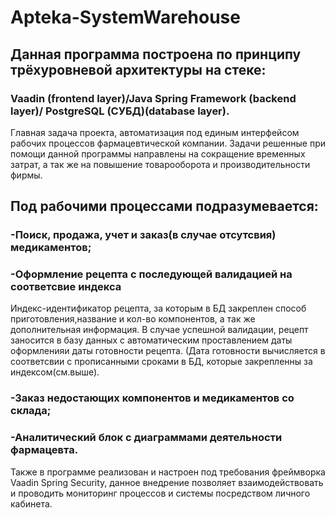 # Apteka-SystemWarehouse
## Данная программа построена по принципу трёхуровневой архитектуры на стеке:
### Vaadin (frontend layer)/Java Spring Framework (backend layer)/ PostgreSQL (СУБД)(database layer). 

Главная задача  проекта, автоматизация под единым интерфейсом рабочих процессов фармацевтической компании. 
Задачи решенные при помощи данной программы  направлены  на сокращение  временных затрат, а так же на повышение товарооборота и производительности фирмы.
## Под рабочими процессами подразумевается:
### -Поиск, продажа, учет и заказ(в случае отсутсвия) медикаментов;
### -Оформление рецепта с последующей валидацией на соответсвие индекса
Индекс-идентификатор рецепта, за которым в БД закреплен способ приготовления,название и кол-во компонентов, а так же дополнительная информация.
В случае успешной валидации, рецепт заносится в базу данных с автоматическим проставлением даты оформленияи даты готовности рецепта.
(Дата готовности вычисляется в соответсвии с прописанными сроками в БД, которые закрепленны за индексом(см.выше).

### -Заказ недостающих компонентов и медикаментов со склада;
### -Аналитический блок с диаграммами деятельности фармацевта. 

Также в программе реализован и настроен под требования фреймворка Vaadin  Spring Security, 
данное внедрение позволяет взаимодействовать и проводить мониторинг процессов и системы посредством личного кабинета. 


